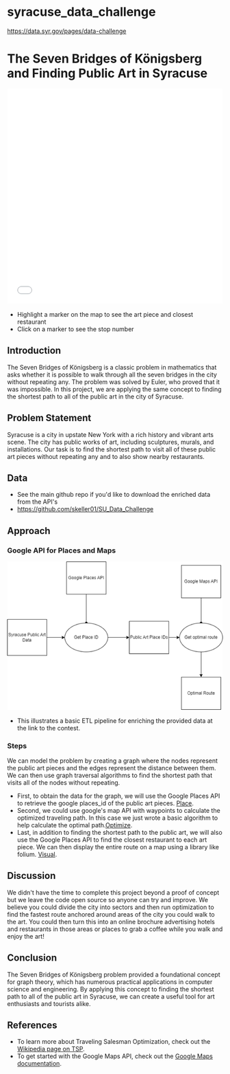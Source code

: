 # syracuse_data_challenge
https://data.syr.gov/pages/data-challenge

# The Seven Bridges of Königsberg and Finding Public Art in Syracuse
<iframe src="syracuse_route.html"
        width="100%"
        height="500"
        style="border:none;"></iframe>

* Highlight a marker on the map to see the art piece and closest restaurant
* Click on a marker to see the stop number 

## Introduction

The Seven Bridges of Königsberg is a classic problem in mathematics that asks whether it is possible to walk through all the seven bridges in the city without repeating any. The problem was solved by Euler, who proved that it was impossible. In this project, we are applying the same concept to finding the shortest path to all of the public art in the city of Syracuse.

## Problem Statement

Syracuse is a city in upstate New York with a rich history and vibrant arts scene. The city has public works of art, including sculptures, murals, and installations. Our task is to find the shortest path to visit all of these public art pieces without repeating any and to also show nearby restaurants. 

## Data 
* See the main github repo if you'd like to download the enriched data from the API's 
* https://github.com/skeller01/SU_Data_Challenge

## Approach

### Google API for Places and Maps 
![Alt Text](/images/Google_API_ETL.png)
* This illustrates a basic ETL pipeline for enriching the provided data at the link to the contest. 

### Steps 
We can model the problem by creating a graph where the nodes represent the public art pieces and the edges represent the distance between them. We can then use graph traversal algorithms to find the shortest path that visits all of the nodes without repeating.

* First, to obtain the data for the graph, we will use the Google Places API to retrieve the google places_id of the public art pieces. [Place](https://github.com/skeller01/SU_Data_Challenge/blob/main/PlacesAPI.py).
* Second, we could use google's map API with waypoints to calculate the optimized traveling path. In this case we just wrote a basic algorithm to help calculate the optimal path.[Optimize](https://github.com/skeller01/SU_Data_Challenge/blob/main/optimal.py).
* Last, in addition to finding the shortest path to the public art, we will also use the Google Places API to find the closest restaurant to each art piece. We can then display the entire route on a map using a library like folium. [Visual](https://github.com/skeller01/SU_Data_Challenge/blob/main/visualize.py).

## Discussion 
We didn't have the time to complete this project beyond a proof of concept but we leave the code open source so anyone can try and improve. We believe you could divide the city into sectors and then run optimization to find the fastest route anchored around areas of the city you could walk to the art. You could then turn this into an online brochure advertising hotels and restaurants in those areas or places to grab a coffee while you walk and enjoy the art! 

## Conclusion

The Seven Bridges of Königsberg problem provided a foundational concept for graph theory, which has numerous practical applications in computer science and engineering. By applying this concept to finding the shortest path to all of the public art in Syracuse, we can create a useful tool for art enthusiasts and tourists alike.

## References 
* To learn more about Traveling Salesman Optimization, check out the [Wikipedia page on TSP](https://en.wikipedia.org/wiki/Travelling_salesman_problem).
* To get started with the Google Maps API, check out the [Google Maps documentation](https://developers.google.com/maps/documentation).